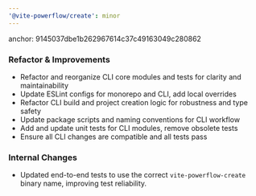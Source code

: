 ```yaml
---
'@vite-powerflow/create': minor
---
```


anchor: 9145037dbe1b262967614c37c49163049c280862

### Refactor & Improvements

- Refactor and reorganize CLI core modules and tests for clarity and maintainability
- Update ESLint configs for monorepo and CLI, add local overrides
- Refactor CLI build and project creation logic for robustness and type safety
- Update package scripts and naming conventions for CLI workflow
- Add and update unit tests for CLI modules, remove obsolete tests
- Ensure all CLI changes are compatible and all tests pass

### Internal Changes

- Updated end-to-end tests to use the correct `vite-powerflow-create` binary name, improving test reliability.
